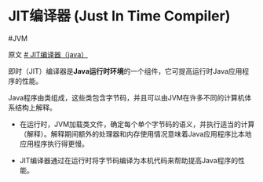 # JIT编译器 (Just In Time Compiler)
#JVM

原文 [# JIT编译器（java）](https://zhuanlan.zhihu.com/p/83968822)

即时（JIT）编译器是**Java运行时环境**的一个组件，它可提高运行时Java应用程序的性能。

Java程序由类组成，这些类包含字节码，并且可以由JVM在许多不同的计算机体系结构上解释。

- 在运行时，JVM加载类文件，确定每个单个字节码的语义，并执行适当的计算（解释）。解释期间额外的处理器和内存使用情况意味着Java应用程序比本地应用程序执行得更慢。

- JIT编译器通过在运行时将字节码编译为本机代码来帮助提高Java程序的性能。